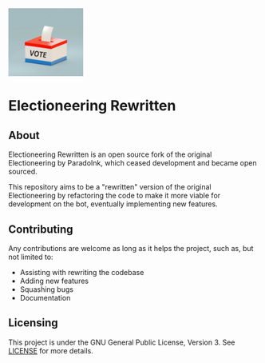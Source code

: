 <img src="./assets/botimage.jpg" alt="Electioneering Rewritten Bot Logo" width="150"/>

# Electioneering Rewritten
## About
Electioneering Rewritten is an open source fork of the original Electioneering by ParadoInk, which ceased development and became open sourced.

This repository aims to be a "rewritten" version of the original Electioneering by refactoring the code to make it more viable for development on the bot, eventually implementing new features.

## Contributing
Any contributions are welcome as long as it helps the project, such as, but not limited to:
- Assisting with rewriting the codebase
- Adding new features
- Squashing bugs
- Documentation

## Licensing
This project is under the GNU General Public License, Version 3. See [LICENSE](LICENSE) for more details.